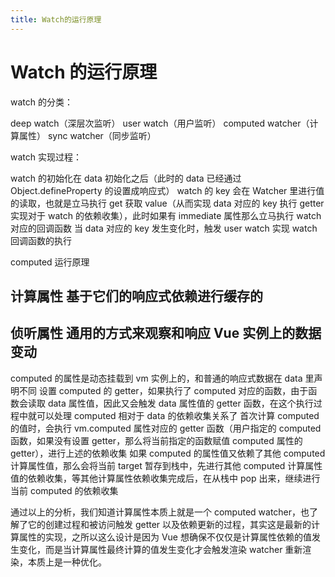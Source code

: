```yaml
---
title: Watch的运行原理
---
```


# Watch 的运行原理

watch 的分类：

deep watch（深层次监听）
user watch（用户监听）
computed watcher（计算属性）
sync watcher（同步监听）

watch 实现过程：

watch 的初始化在 data 初始化之后（此时的 data 已经通过 Object.defineProperty 的设置成响应式）
watch 的 key 会在 Watcher 里进行值的读取，也就是立马执行 get 获取 value（从而实现 data 对应的 key 执行 getter 实现对于 watch 的依赖收集），此时如果有 immediate 属性那么立马执行 watch 对应的回调函数
当 data 对应的 key 发生变化时，触发 user watch 实现 watch 回调函数的执行

computed 运行原理

## 计算属性 基于它们的响应式依赖进行缓存的

## 侦听属性 通用的方式来观察和响应 Vue 实例上的数据变动

computed 的属性是动态挂载到 vm 实例上的，和普通的响应式数据在 data 里声明不同
设置 computed 的 getter，如果执行了 computed 对应的函数，由于函数会读取 data 属性值，因此又会触发 data 属性值的 getter 函数，在这个执行过程中就可以处理 computed 相对于 data 的依赖收集关系了
首次计算 computed 的值时，会执行 vm.computed 属性对应的 getter 函数（用户指定的 computed 函数，如果没有设置 getter，那么将当前指定的函数赋值 computed 属性的 getter），进行上述的依赖收集
如果 computed 的属性值又依赖了其他 computed 计算属性值，那么会将当前 target 暂存到栈中，先进行其他 computed 计算属性值的依赖收集，等其他计算属性依赖收集完成后，在从栈中 pop 出来，继续进行当前 computed 的依赖收集

通过以上的分析，我们知道计算属性本质上就是一个 computed watcher，也了解了它的创建过程和被访问触发 getter 以及依赖更新的过程，其实这是最新的计算属性的实现，之所以这么设计是因为 Vue 想确保不仅仅是计算属性依赖的值发生变化，而是当计算属性最终计算的值发生变化才会触发渲染 watcher 重新渲染，本质上是一种优化。
